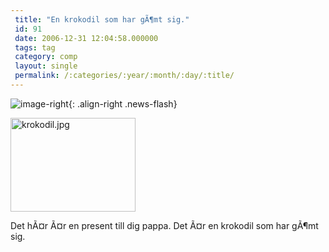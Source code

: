 ```yaml
---
 title: "En krokodil som har gÃ¶mt sig."
 id: 91
 date: 2006-12-31 12:04:58.000000
 tags: tag
 category: comp
 layout: single
 permalink: /:categories/:year/:month/:day/:title/
---
```

![image-right](/assets/images/){: .align-right .news-flash}

<img alt="krokodil.jpg" src="http://www.henrikfrisk.com/barn/archives/krokodil.jpg" width="200" height="150" border="0" />

Det hÃ¤r Ã¤r en present till dig pappa. Det Ã¤r en krokodil som har gÃ¶mt sig.

